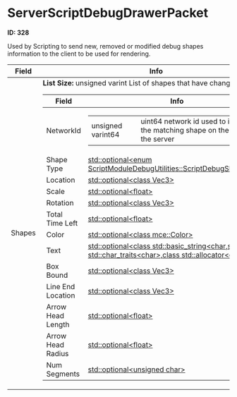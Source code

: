 # ServerScriptDebugDrawerPacket

**ID: 328**  

Used by Scripting to send new, removed or modified debug shapes information to the client to be used for rendering.

<table><thead><tr><th>Field</th><th>Info</th></tr></thead><tbody>
<tr><td>Shapes</td><td><b>List Size:</b> unsigned varint
  List of shapes that have changed  
  <table><thead><tr><th>Field</th><th>Info</th></tr></thead><tbody>
  <tr><td>NetworkId</td><td><table><tbody><tr><td>unsigned varint64</td><td>uint64 network id used to identify the matching shape on the client as the server</td></tr></tbody></table></td></tr>
  <tr><td>Shape Type</td><td><a href="../types/Optional_enum ScriptModuleDebugUtilities_ScriptDebugShapeType.md">std::optional&lt;enum ScriptModuleDebugUtilities::ScriptDebugShapeType&gt;</a></td></tr>
  <tr><td>Location</td><td><a href="../types/Optional_class Vec3.md">std::optional&lt;class Vec3&gt;</a></td></tr>
  <tr><td>Scale</td><td><a href="../types/Optional_float.md">std::optional&lt;float&gt;</a></td></tr>
  <tr><td>Rotation</td><td><a href="../types/Optional_class Vec3.md">std::optional&lt;class Vec3&gt;</a></td></tr>
  <tr><td>Total Time Left</td><td><a href="../types/Optional_float.md">std::optional&lt;float&gt;</a></td></tr>
  <tr><td>Color</td><td><a href="../types/Optional_class mce_Color.md">std::optional&lt;class mce::Color&gt;</a></td></tr>
  <tr><td>Text</td><td><a href="../types/Optional_String.md">std::optional&lt;class std::basic_string&lt;char,struct std::char_traits&lt;char&gt;,class std::allocator&lt;char&gt; &gt; &gt;</a></td></tr>
  <tr><td>Box Bound</td><td><a href="../types/Optional_class Vec3.md">std::optional&lt;class Vec3&gt;</a></td></tr>
  <tr><td>Line End Location</td><td><a href="../types/Optional_class Vec3.md">std::optional&lt;class Vec3&gt;</a></td></tr>
  <tr><td>Arrow Head Length</td><td><a href="../types/Optional_float.md">std::optional&lt;float&gt;</a></td></tr>
  <tr><td>Arrow Head Radius</td><td><a href="../types/Optional_float.md">std::optional&lt;float&gt;</a></td></tr>
  <tr><td>Num Segments</td><td><a href="../types/Optional_unsigned char.md">std::optional&lt;unsigned char&gt;</a></td></tr>
  </tbody></table></td></tr>
</tbody></table>